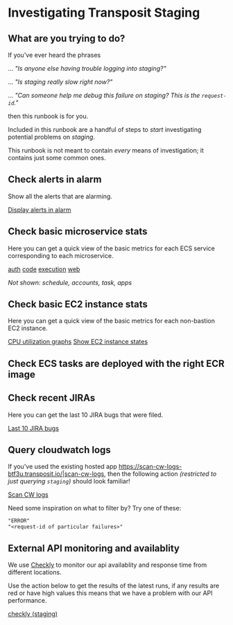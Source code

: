 # Investigating Transposit Staging

## What are you trying to do?

If you've ever heard the phrases

... _"Is anyone else having trouble logging into *staging*?"_

... _"Is *staging* really slow right now?"_

... _"Can someone help me debug this failure on *staging*? This is the `request-id`."_

then this runbook is for you.

Included in this runbook are a handful of steps to _start_ investigating potential problems on *staging*.

This runbook is not meant to contain _every_ means of investigation; it contains just some common ones.

## Check alerts in alarm

Show all the alerts that are alarming.

[Display alerts in alarm](https://console.demo.transposit.com/mc/t/spackle/actions/display_alarming_alarms)

## Check basic microservice stats

Here you can get a quick view of the basic metrics for each ECS service corresponding to each microservice.

[auth](https://console.demo.transposit.com/mc/t/spackle/actions/basic_auth_dashboard)
[code](https://console.demo.transposit.com/mc/t/spackle/actions/basic_code_dashboard)
[execution](https://console.demo.transposit.com/mc/t/spackle/actions/basic_execution_dashboard)
[web](https://console.demo.transposit.com/mc/t/spackle/actions/basic_web_dashboard)

_Not shown: *schedule*, *accounts*, *task*, *apps*_

## Check basic EC2 instance stats

Here you can get a quick view of the basic metrics for each non-bastion EC2 instance.

[CPU utilization graphs](https://console.demo.transposit.com/mc/t/spackle/actions/graph_ec2_cpu_utilization)
[Show EC2 instance states](https://console.demo.transposit.com/mc/t/spackle/actions/show_ec2_status)

## Check ECS tasks are deployed with the right ECR image

## Check recent JIRAs

Here you can get the last 10 JIRA bugs that were filed.

[Last 10 JIRA bugs](https://console.demo.transposit.com/mc/t/spackle/actions/recent_jiras)

## Query cloudwatch logs

If you've used the existing hosted app <https://scan-cw-logs-btf3u.transposit.io/|scan-cw-logs>, then the following action _(restricted to just querying `staging`)_ should look familiar!

[Scan CW logs](https://console.demo.transposit.com/mc/t/spackle/actions/scan_cw_logs)

Need some inspiration on what to filter by? Try one of these:
```
"ERROR"
"<request-id of particular failures>"
```

## External API monitoring and availablity

We use [Checkly](https://app.checklyhq.com/) to monitor our api availablity and response time from different locations.

Use the action below to get the results of the latest runs, if any results are red or have high values this means that we have a problem with our API performance.

[checkly (staging)](https://console.demo.transposit.com/mc/t/spackle/actions/checkly_staging)